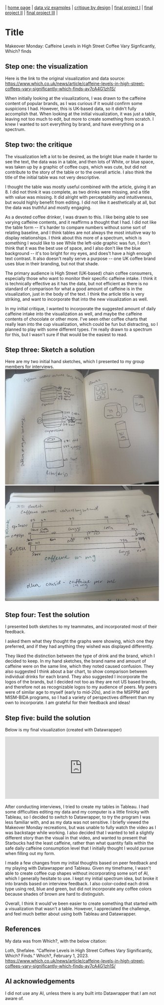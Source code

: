 | [home page](https://cmustudent.github.io/tswd-portfolio-templates/) | [data viz examples](dataviz-examples) | [critique by design](critique-by-design) | [final project I](final-project-part-one) | [final project II](final-project-part-two) | [final project III](final-project-part-three) |

# Title
Makeover Monday: Caffeine Levels in High Street Coffee Vary Signficantly, Which? finds

## Step one: the visualization

Here is the link to the original visualization and data source: https://www.which.co.uk/news/article/caffeine-levels-in-high-street-coffees-vary-significantly-which-finds-ay7cA4G1zh1S/


When initially looking at the visualizations, I was drawn to the caffeine content of popular brands, as I was curious if it would confirm some suspicions I had. However, this is UK-based data, so it didn't fully accomplish that. When looking at the initial visualization, it was just a table, leaving not too much to edit, but more to create something from scratch. I knew I wanted to sort everything by brand, and have everything on a spectrum. 

## Step two: the critique

The visualization left a lot to be desired, as the bright blue made it harder to see the text, the data was in a table, and then lots of White, or blue space, was taken up by a graphic of coffee cups, which was cute, but did not contribute to the story of the table or to the overall article. I also think the title of the initial table was not very descriptive. 

I thought the table was mostly useful combined with the article, giving it an 8. I did not think it was complete, as two drinks were missing, and a title with value was missing. It did alright with perceptability and intuitiveness, but would highly benefit from editing. I did not like it aesthetically at all, but the data was truthful and mostly engaging. 

As a devoted coffee drinker, I was drawn to this. I like being able to see varying caffeine contents, and it reaffirms a thought that I had. I did not like the table form -- it's harder to compare numbers without some sort of relating baseline, and I think tables are not always the most intuitive way to display relationships. I think about this more of a spectrum, which is something I would like to see While the left-side graphic was fun, I don't think that it was the best use of space, and I also don't like the blue background -- it's too bright for my eyes, and does't have a high enough text contrast. It also doesn't really serve a purpose -- one UK coffee brand uses blue in their branding, but not that shade. 

The primary audience is High Street (UK-based) chain coffee consumers, especially those who want to monitor their specific caffeine intake. I think it is technically effective as it has the data, but not efficient as there is no standard of comparison for what a good amount of caffeine is in the visualization, just in the body of the text. I think the article title is very striking, and want to incorporate that into the new visualization as well. 

In my initial critique, I wanted to incorporate the suggested amount of daily caffeine intake into the visualization as well, and maybe the caffeine contents of chocolate or other more. I've seen other coffee charts that really lean into the cup visualization, which could be fun but distracting, so I planned to play with some different types. I'm really drawn to a spectrum for this, but I wasn't sure if that would be the easiest to read. 

## Step three: Sketch a solution
Here are my two initial hand sketches, which I presented to my group members for interviews. 
![sketch1](IMG_3470.jpeg)
![sketch2](IMG_3471.jpeg)

## Step four: Test the solution

I presented both sketches to my teammates, and incorporated most of their feedback.

I asked them what they thought the graphs were showing, which one they preferred, and if they had anything they wished was displayed differently. 

They liked the distinction between the type of drink and the brand, which I decided to keep. In my hand sketches, the brand name and amount of caffeine were on the same line, which they noted caused confusion. They also suggested I think about a bar chart, to show comparison between individual drinks for each brand. They also suggested I incorporate the logos of the brands, but I decided not too as they are not US based brands, and therefore not as recognizable logos to my audience of peers.  My peers were of similar age to myself (early to mid-20s), and in the MSPPM and MISM-BIDA programs, so I had a variety of perspectives different than my own to incorporate. I am grateful for their feedback and ideas!

## Step five: build the solution
Below is my final visualization (created with Datawrapper) 

<iframe title="Starbucks has the least caffeine: comparing caffeine in High street coffee" aria-label="Dot Plot" id="datawrapper-chart-I8yrY" src="https://datawrapper.dwcdn.net/I8yrY/1/" scrolling="no" frameborder="0" style="width: 0; min-width: 100% !important; border: none;" height="204" data-external="1"></iframe><script type="text/javascript">!function(){"use strict";window.addEventListener("message",(function(a){if(void 0!==a.data["datawrapper-height"]){var e=document.querySelectorAll("iframe");for(var t in a.data["datawrapper-height"])for(var r,i=0;r=e[i];i++)if(r.contentWindow===a.source){var d=a.data["datawrapper-height"][t]+"px";r.style.height=d}}}))}();</script>

After conducting interviews, I tried to create my tables in Tableau. I had some difficulties editing my data and my computer is a little finicky
with Tableau, so I decided to switch to Datawrapper, to try the program I was less familiar with, and as my data was not sensitive. I briefly
viewed the Makeover Monday recreations, but was unable to fully watch the video as I was backstage while working. I also decided that I wanted
to tell a slightly different story than the visual in that video, and wanted to present that Starbucks had the least caffeine, rather than what
quantity falls within the safe daily caffeine consumption level that I initially thought I would pursue when filling out my form. 

I made a few changes from my initial thoughts based on peer feedback and my playing with Datawrapper and Tableau. Given my timeframe, I wasn't able to create coffee cup shapes without incorporating some sort of AI, which I generally hesitate to use. I kept my initial spectrum idea, but broke it into brands based on interview feedback. I also color-coded each drink type using red, blue and green, but did not incorporate any coffee colors because shades of brown are hard to distinguish. 

Overall, I think it would've been easier to create something that started with a visualization that wasn't a table. However, I appreciated the challenge, and feel much better about using both Tableau and Datawrapper. 

## References
My data was from Which?, with the below citation:

Loth, Shefalee. “Caffeine Levels in High Street Coffees Vary Significantly, Which? Finds.” Which?, February 1, 2023. https://www.which.co.uk/news/article/caffeine-levels-in-high-street-coffees-vary-significantly-which-finds-ay7cA4G1zh1S/


## AI acknowledgements
I did not use any AI, unless there is any built into Datawrapper that I am not aware of. 

